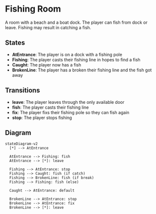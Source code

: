 # Fishing Room

A room with a beach and a boat dock. The player can fish from dock or leave. Fishing may result in catching a fish.

## States

- **AtEntrance**: The player is on a dock with a fishing pole
- **Fishing**: The player casts their fishing line in hopes to find a fish
- **Caught**: The player now has a fish
- **BrokenLine**: The player has a broken their fishing line and the fish got away

## Transitions

- **leave**: The player leaves through the only available door
- **fish**: The player casts their fishing line
- **fix**: The player fixs their fishing pole so they can fish again
- **stop**: The player stops fishing

## Diagram

```mermaid
stateDiagram-v2
  [*] --> AtEntrance

  AtEntrance --> Fishing: fish
  AtEntrance --> [*]: leave

  Fishing --> AtEntrance: stop
  Fishing --> Caught: fish (if catch)
  Fishing --> BrokenLine: fish (if break)
  Fishing --> Fishing: fish (else)

  Caught --> AtEntrance: default

  BrokenLine --> AtEntrance: stop
  BrokenLine --> AtEntrance: fix
  BrokenLine --> [*]: leave
```
